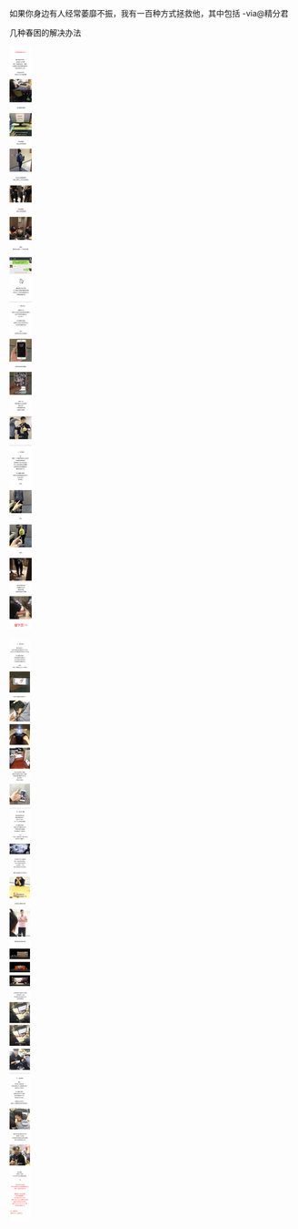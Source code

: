 如果你身边有人经常萎靡不振，我有一百种方式拯救他，其中包括 -via@精分君

几种春困的解决办法

![e2ee62f827a146908367dc3ee06f4a8d.jpg](https://raw.githubusercontent.com/wxlzmt/cdn1/master/ext/qw/groups/30067/e2ee62f827a146908367dc3ee06f4a8d.jpg)

![60385bcbc8244e4b8292317253c8b733.jpg](https://raw.githubusercontent.com/wxlzmt/cdn1/master/ext/qw/groups/30067/60385bcbc8244e4b8292317253c8b733.jpg)

